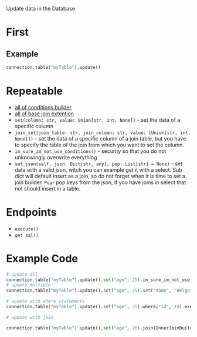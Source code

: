 Update data in the Database

# First
## Example
```python
connection.table("myTable").update()
```

# Repeatable
- [all of conditions builder](https://github.com/princessmiku/MariaDB-SQLBuilder/wiki/Builder---Conditions)
- [all of base join extention](https://github.com/princessmiku/MariaDB-SQLBuilder/wiki/Builder---Base-Join-Extention)
- `set(column: str, value: Union[str, int, None])` - set the data of a specific column
- `join_set(join_table: str, join_column: str, value: [Union[str, int, None]])` - set the data of a specific column of a join table, but you have to specify the table of the join from which you want to set the column.
- `im_sure_im_not_use_conditions()` - security so that you do not unknowingly overwrite everything
- `set_json(self, json: Dict[str, any], pop: List[str] = None)` - set data with a valid json, witch you can example get it with a select. Sub dict will default insert as a join, so do not forget when it is time to set a join builder. `Pop`- pop keys from the json, if you have joins in select that not should insert in a table.

# Endpoints

- `execute()`
- `get_sql()`

# Example Code
```python
# update all
connection.table("myTable").update().set("age", 25).im_sure_im_not_use_conditions().execute()
# update multiple
connection.table("myTable").update().set("age", 25).set("name", "Helgo").im_sure_im_not_use_conditions().execute()

# update with where statements
connection.table("myTable").update().set("age", 25).where("id", 10).execute()

# update with join

connection.table("myTable").update().set("age", 26).join(InnerJoinBuilder("otherTable").condition("id", "otherId")).join_set("otherTable", "note", "Birthday today").execute()
```
